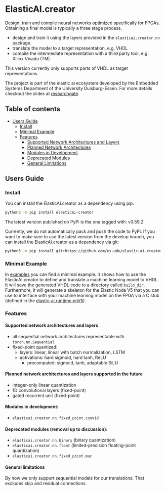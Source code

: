 # ElasticAI.creator

Design, train and compile neural networks optimized specifically for FPGAs.
Obtaining a final model is typically a three stage process.
* design and train it using the layers provided in the `elasticai.creator.nn` package.
* translate the model to a target representation, e.g. VHDL
* compile the intermediate representation with a third party tool, e.g. Xilinx Vivado (TM)

This version currently only supports parts of VHDL as target representations.

The project is part of the elastic ai ecosystem developed by the Embedded Systems Department of the University Duisburg-Essen. For more details checkout the slides at [researchgate](https://www.researchgate.net/publication/356372207_In-Situ_Artificial_Intelligence_for_Self-_Devices_The_Elastic_AI_Ecosystem_Tutorial).



## Table of contents

- [Users Guide](#users-guide)
  - [Install](#install)
  - [Minimal Example](#minimal-example)
  - [Features](#features)
    - [Supported Network Architectures and Layers](#supported-network-architectures-and-layers)
    - [Planned Network Architectures](#planned-network-architectures-and-layers-supported-in-the-future)
    - [Modules in Development](#modules-in-development)
    - [Deprecated Modules](#deprecated-modules-removal-up-to-discussion)
    - [General Limitations](#general-limitations)



## Users Guide

### Install

You can install the ElasticAI.creator as a dependency using pip:
```bash
python3 -m pip install elasticai-creator
```

The latest version published on PyPi is the one tagged with:
v0.59.2

Currently, we do not automatically pack and push the code to PyPi.
If you want to make sure to use the latest version from the develop branch, you can install the ElasticAI.creator as a dependency via git:

```bash
python3 -m pip install git+https://github.com/es-ude/elastic-ai.creator.git@develop
```

### Minimal Example

In [examples](examples/minimal_example_FPGA_with_MiddlewareV2.py) you can find a minimal example.
It shows how to use the ElasticAI.creator to define and translate a machine learning model to VHDL. It will save the generated VHDL code to a directory called `build_dir`.
Furthermore, it will generate a skeleton for the Elastic Node V5 that you can use to interface with your machine learning model on the FPGA via a C stub (defined in the [elastic-ai.runtime.enV5](https://github.com/es-ude/elastic-ai.runtime.enV5)).


### Features

#### Supported network architectures and layers

- all sequential network architectures representable with `torch.nn.Sequential`
- fixed-point quantized:
  - layers: linear, linear with batch normalization, LSTM
  - activations: hard sigmoid, hard tanh, ReLU
    - precomputed: sigmoid, tanh, adaptable SiLU


#### Planned network architectures and layers supported in the future

- integer-only linear quantization
- 1D convolutional layers (fixed-point)
- gated recurrent unit (fixed-point)


#### Modules in development:

- `elasticai.creator.nn.fixed_point.conv1d`


#### Deprecated modules (removal up to discussion):

- `elasticai.creator.nn.binary` (binary quantization)
- `elasticai.creator.nn.float` (limited-precision floating-point quantization)
- `elasticai.creator.nn.fixed_point.mac`


#### General limitations

By now we only support sequential models for our translations.
That excludes skip and residual connections.

